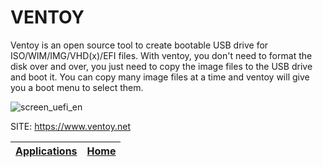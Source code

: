# VENTOY

 Ventoy is an open source tool to create bootable USB drive for
 ISO/WIM/IMG/VHD(x)/EFI files.
 With ventoy, you don't need to format the disk over and over, 
 you just need to copy the image files to the USB drive and boot it.
 You can copy many image files at a time and ventoy will give you a
 boot menu to select them.
 
 ![screen_uefi_en](https://user-images.githubusercontent.com/88724353/236652321-69dd608f-313c-4c65-942a-635b0b155d96.png)

 SITE: https://www.ventoy.net

 | [Applications](https://portable-linux-apps.github.io/apps.html) | [Home](https://portable-linux-apps.github.io)
 | --- | --- |
